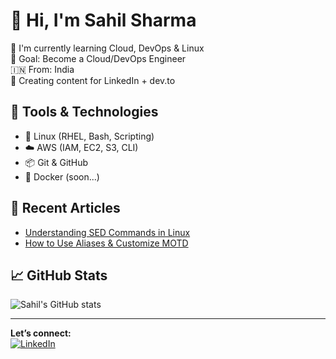  
# 👋 Hi, I'm Sahil Sharma

🌱 I'm currently learning Cloud, DevOps & Linux  
🎯 Goal: Become a Cloud/DevOps Engineer  
🇮🇳 From: India  
📸 Creating content for LinkedIn + dev.to  

## 🔧 Tools & Technologies
- 🐧 Linux (RHEL, Bash, Scripting)
- ☁️ AWS (IAM, EC2, S3, CLI)
- 📦 Git & GitHub
- 🔧 Docker (soon...)

## 📝 Recent Articles
- [Understanding SED Commands in Linux](https://dev.to/sahillearninglinux)
- [How to Use Aliases & Customize MOTD](https://dev.to/sahillearninglinux)

## 📈 GitHub Stats
![Sahil's GitHub stats](https://github-readme-stats.vercel.app/api?username=sahil-dev&show_icons=true&theme=tokyonight)

---

**Let’s connect:**  
[![LinkedIn](https://img.shields.io/badge/LinkedIn-blue?logo=linkedin)](https://linkedin.com/in/your-link)  
